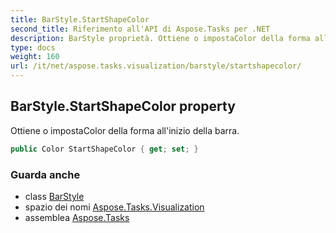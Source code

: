 ```yaml
---
title: BarStyle.StartShapeColor
second_title: Riferimento all'API di Aspose.Tasks per .NET
description: BarStyle proprietà. Ottiene o impostaColor della forma allinizio della barra.
type: docs
weight: 160
url: /it/net/aspose.tasks.visualization/barstyle/startshapecolor/
---
```

## BarStyle.StartShapeColor property

Ottiene o impostaColor della forma all'inizio della barra.

```csharp
public Color StartShapeColor { get; set; }
```

### Guarda anche

* class [BarStyle](../)
* spazio dei nomi [Aspose.Tasks.Visualization](../../barstyle/)
* assemblea [Aspose.Tasks](../../../)


